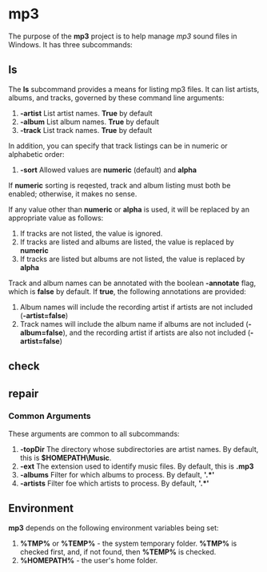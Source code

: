# mp3

The purpose of the **mp3** project is to help manage _mp3_ sound files in Windows. It has three subcommands:

## ls

The **ls** subcommand provides a means for listing mp3 files. It can list artists, albums, and tracks, governed by these command line arguments:

1. **-artist** List artist names. **True** by default
2. **-album** List album names. **True** by default
3. **-track** List track names. **True** by default

In addition, you can specify that track listings can be in numeric or alphabetic order:

1. **-sort** Allowed values are **numeric** (default) and **alpha**

If **numeric** sorting is reqested, track and album listing must both be enabled; otherwise, it makes no sense.

If any value other than **numeric** or **alpha** is used, it will be replaced by an appropriate value as follows:

1. If tracks are not listed, the value is ignored.
2. If tracks are listed and albums are listed, the value is replaced by **numeric**
3. If tracks are listed but albums are not listed, the value is replaced by **alpha**

Track and album names can be annotated with the boolean **-annotate** flag, which is **false** by default. If **true**, the following annotations are provided:

1. Album names will include the recording artist if artists are not included (**-artist=false**)
2. Track names will include the album name if albums are not included (**-album=false**), and the recording artist if artists are also not included (**-artist=false**)

## check

## repair

### Common Arguments

These arguments are common to all subcommands:

1. **-topDir** The directory whose subdirectories are artist names. By default, this is **$HOMEPATH\Music**.
2. **-ext** The extension used to identify music files. By default, this is **.mp3**
3. **-albums** Filter for which albums to process. By default, **'.*'**
4. **-artists** Filter foe which artists to process. By default, **'.*'**

## Environment

**mp3** depends on the following environment variables being set:

1. **%TMP%** or **%TEMP%** - the system temporary folder. **%TMP%** is checked first, and, if not found, then **%TEMP%** is checked.
1. **%HOMEPATH%** - the user's home folder.
